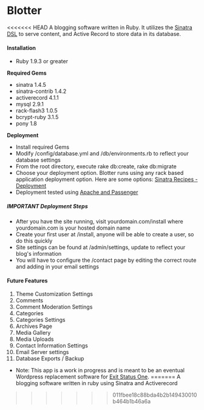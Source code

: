 Blotter
=======

<<<<<<< HEAD
A blogging software written in Ruby.  It utilizes the [Sinatra DSL](http://www.sinatrarb.com/) to serve content, and Active Record to store data in its database.

#### Installation

*  Ruby 1.9.3 or greater

__Required Gems__

*  sinatra 1.4.5
*  sinatra-contrib 1.4.2
*  activerecord 4.1.1
*  mysql 2.9.1
*  rack-flash3 1.0.5
*  bcrypt-ruby 3.1.5
*  pony 1.8

__Deployment__

*  Install required Gems
*  Modify /config/database.yml and /db/environments.rb to reflect your database settings
*  From the root directory, execute rake db:create, rake db:migrate
*  Choose your deployment option.  Blotter runs using any rack based application deployment option.  Here are some options: [Sinatra Recipes - Deployment](http://recipes.sinatrarb.com/p/deployment?#article)
*  Deployment tested using [Apache and Passenger](http://recipes.sinatrarb.com/p/deployment/apache_with_passenger?#article)

##### IMPORTANT Deployment Steps

*  After you have the site running, visit yourdomain.com/install where yourdomain.com is your hosted domain name 
*  Create your first user at /install, anyone will be able to create a user, so do this quickly
*  Site settings can be found at /admin/settings, update to reflect your blog's information
*  You will have to configure the /contact page by editing the correct route and adding in your email settings

#### Future Features

1.  Theme Customization Settings
2.  Comments
3.  Comment Moderation Settings
3.  Categories
4.  Categories Settings
5.  Archives Page
6.  Media Gallery
7.  Media Uploads
8.  Contact Information Settings
9.  Email Server settings
10.  Database Exports / Backup

*  Note:  This app is a work in progress and is meant to be an eventual Wordpress replacement software for [Exit Status One](http://exitstatusone.com).
=======
A blogging software written in ruby using Sinatra and Activerecord
>>>>>>> 011fbee18c88bda4b2b149430010b464b1b46a6a
